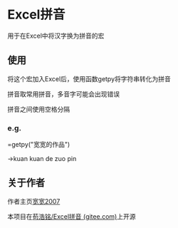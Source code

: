 # Excel拼音

用于在Excel中将汉字换为拼音的宏

## 使用

将这个宏加入Excel后，使用函数getpy将字符串转化为拼音

拼音取常用拼音，多音字可能会出现错误

拼音之间使用空格分隔

### e.g.

=getpy("宽宽的作品")

->kuan kuan de zuo pin 

## 关于作者

作者主页[宽宽2007](https://kuankuan2007.gitee.io "作者主页")

本项目在[苟浩铭/Excel拼音 (gitee.com)](https://gitee.com/kuankuan2007/excel-pinyin)上开源


